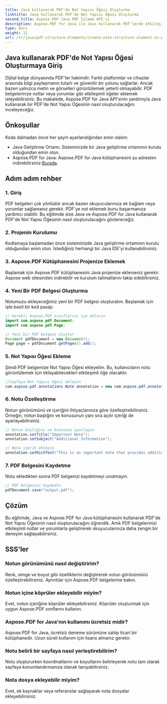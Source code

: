 ```yaml
---
title: Java kullanarak PDF'de Not Yapısı Öğesi Oluşturma
linktitle: Java kullanarak PDF'de Not Yapısı Öğesi Oluşturma
second_title: Aspose.PDF Java PDF İşleme API'si
description: Aspose.PDF for Java ile Java kullanarak PDF'lerde etkileşimli Not Yapısı Öğeleri oluşturmayı öğrenin. Bilgilendirici notlarla belgelerinizi geliştirin.
type: docs
weight: 12
url: /tr/java/pdf-structure-elements/create-note-structure-element-in-pdf-using-java/
---
```


## Java kullanarak PDF'de Not Yapısı Öğesi Oluşturmaya Giriş

Dijital belge dünyasında PDF'ler hakimdir. Farklı platformlar ve cihazlar arasında bilgi paylaşmanın tutarlı ve güvenilir bir yolunu sağlarlar. Ancak bazen yalnızca metin ve görselleri görüntülemek yeterli olmayabilir. PDF belgelerinize notlar veya yorumlar gibi etkileşimli öğeler eklemek isteyebilirsiniz. Bu makalede, Aspose.PDF for Java API'sinin yardımıyla Java kullanarak bir PDF'de Not Yapısı Öğesinin nasıl oluşturulacağını inceleyeceğiz.

## Önkoşullar

Koda dalmadan önce her şeyin ayarlandığından emin olalım:

- Java Geliştirme Ortamı: Sisteminizde bir Java geliştirme ortamının kurulu olduğundan emin olun.
-  Aspose.PDF for Java: Aspose.PDF for Java kütüphanesini şu adresten indirebilirsiniz:[Burada](https://releases.aspose.com/pdf/java/).

## Adım adım rehber

### 1. Giriş

PDF belgeleri çok yönlüdür ancak bazen okuyucularınıza ek bağlam veya yorumlar sağlamanız gerekir. PDF'ye not eklemek bunu başarmanıza yardımcı olabilir. Bu eğitimde size Java ve Aspose.PDF for Java kullanarak PDF'de Not Yapısı Öğesinin nasıl oluşturulacağını göstereceğiz.

### 2. Projenin Kurulumu

Kodlamaya başlamadan önce sisteminizde Java geliştirme ortamının kurulu olduğundan emin olun. İstediğiniz herhangi bir Java IDE'yi kullanabilirsiniz.

### 3. Aspose.PDF Kütüphanesini Projenize Eklemek

Başlamak için Aspose.PDF kütüphanesini Java projenize eklemeniz gerekir. Aspose web sitesinden indirebilir ve kurulum talimatlarını takip edebilirsiniz.

### 4. Yeni Bir PDF Belgesi Oluşturma

Notumuzu ekleyeceğimiz yeni bir PDF belgesi oluşturalım. Başlamak için işte basit bir kod pasajı:

```java
// Gerekli Aspose.PDF sınıflarını içe aktarın
import com.aspose.pdf.Document;
import com.aspose.pdf.Page;

// Yeni bir PDF belgesi oluştur
Document pdfDocument = new Document();
Page page = pdfDocument.getPages().add();
```

### 5. Not Yapısı Öğesi Ekleme

Şimdi PDF belgemize Not Yapısı Öğesi ekleyelim. Bu, kullanıcıların notu görüntülemek için tıklayabilecekleri etkileşimli öğe olacaktır.

```java
//Sayfaya Not Yapısı Öğesi ekleyin
com.aspose.pdf.annotations.Note annotation = new com.aspose.pdf.annotations.Note(page, new com.aspose.pdf.Rectangle(100, 100, 200, 200));
```

### 6. Notu Özelleştirme

Notun görünümünü ve içeriğini ihtiyaçlarınıza göre özelleştirebilirsiniz. Örneğin, notun başlığını ve konusunun yanı sıra açılır içeriği de ayarlayabilirsiniz.

```java
// Notun başlığını ve konusunu ayarlayın
annotation.setTitle("Important Note");
annotation.setSubject("Additional Information");

// Nota içerik ekleyin
annotation.setRichText("This is an important note that provides additional information.");
```

### 7. PDF Belgesini Kaydetme

Notu ekledikten sonra PDF belgenizi kaydetmeyi unutmayın.

```java
// PDF belgesini kaydedin
pdfDocument.save("output.pdf");
```

## Çözüm

Bu eğitimde, Java ve Aspose.PDF for Java kütüphanesini kullanarak PDF'de Not Yapısı Öğesinin nasıl oluşturulacağını öğrendik. Artık PDF belgelerinizi etkileşimli notlar ve yorumlarla geliştirerek okuyucularınıza daha zengin bir deneyim sağlayabilirsiniz.

## SSS'ler

### Notun görünümünü nasıl değiştiririm?

Renk, simge ve boyut gibi özelliklerini değiştirerek notun görünümünü özelleştirebilirsiniz. Ayrıntılar için Aspose.PDF belgelerine bakın.

### Notun içine köprüler ekleyebilir miyim?

Evet, notun içeriğine köprüler ekleyebilirsiniz. Köprüler oluşturmak için uygun Aspose.PDF sınıflarını kullanın.

### Aspose.PDF for Java'nın kullanımı ücretsiz midir?

Aspose.PDF for Java, ücretsiz deneme sürümüne sahip ticari bir kütüphanedir. Uzun süreli kullanım için lisans almanız gerekir.

### Notu belirli bir sayfaya nasıl yerleştirebilirim?

Notu oluştururken koordinatlarını ve boyutlarını belirleyerek notu tam olarak sayfaya konumlandırmanıza olanak tanıyabilirsiniz.

### Nota dosya ekleyebilir miyim?

Evet, ek kaynaklar veya referanslar sağlayarak nota dosyalar ekleyebilirsiniz.
